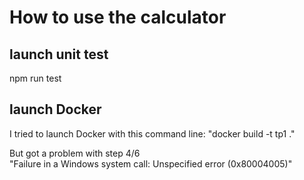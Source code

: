 # How to use the calculator 

## launch unit test
npm run test

## launch Docker

I tried to launch Docker with this command line: "docker build -t tp1 ."

But got a problem with step 4/6 <br/>
"Failure in a Windows system call: Unspecified error (0x80004005)"